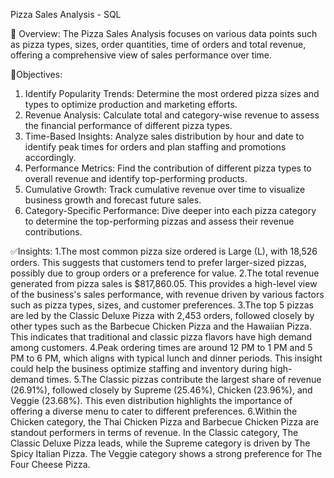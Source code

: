 Pizza Sales Analysis - SQL

🌟 Overview:
The Pizza Sales Analysis focuses on various data points such as pizza types, sizes, order quantities, time of orders and total revenue, offering a comprehensive view of sales performance over time.

🔆Objectives:
1. Identify Popularity Trends: Determine the most ordered pizza sizes and types to optimize production and marketing efforts.
2. Revenue Analysis: Calculate total and category-wise revenue to assess the financial performance of different pizza types.
3. Time-Based Insights: Analyze sales distribution by hour and date to identify peak times for orders and plan staffing and promotions accordingly.
4. Performance Metrics: Find the contribution of different pizza types to overall revenue and identify top-performing products.
5. Cumulative Growth: Track cumulative revenue over time to visualize business growth and forecast future sales.
6. Category-Specific Performance: Dive deeper into each pizza category to determine the top-performing pizzas and assess their revenue contributions.

✅Insights:
1.The most common pizza size ordered is Large (L), with 18,526 orders. This suggests that customers tend to prefer larger-sized pizzas, possibly due to group orders or a preference for value.
2.The total revenue generated from pizza sales is $817,860.05. This provides a high-level view of the business's sales performance, with revenue driven by various factors such as pizza types, sizes, and customer preferences.
3.The top 5 pizzas are led by the Classic Deluxe Pizza with 2,453 orders, followed closely by other types such as the Barbecue Chicken Pizza and the Hawaiian Pizza. This indicates that traditional and classic pizza flavors have high demand among customers.
4.Peak ordering times are around 12 PM to 1 PM and 5 PM to 6 PM, which aligns with typical lunch and dinner periods. This insight could help the business optimize staffing and inventory during high-demand times.
5.The Classic pizzas contribute the largest share of revenue (26.91%), followed closely by Supreme (25.46%), Chicken (23.96%), and Veggie (23.68%). This even distribution highlights the importance of offering a diverse menu to cater to different preferences.
6.Within the Chicken category, the Thai Chicken Pizza and Barbecue Chicken Pizza are standout performers in terms of revenue. In the Classic category, The Classic Deluxe Pizza leads, while the Supreme category is driven by The Spicy Italian Pizza. The Veggie category shows a strong preference for The Four Cheese Pizza.
